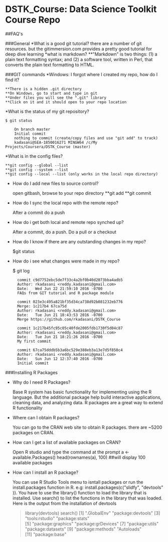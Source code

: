 # DSTK_Course: Data Science Toolkit Course Repo

##FAQ's

###General
*What is a good git tutorial?
 there are a number of git resources. but the gitimmersion.com provides a pretty good tutorial for deep dive learning
*what is markdown?
 **"Markdown" is two things: (1) a plain text formatting syntax; and (2) a software tool, written in Perl, that converts the plain text formatting to HTML.

###GIT commands
*Windows: I forgot where I created my repo, how do I find it?

	**There is a hidden .git directory
	**On Windows, go to start and type in git
	**Under files you will see the ".git" library
	**Click on it and it should open to your repo location
	
*What is the status of my git repository?

	$ git status
	
		On branch master
		Initial commit
		nothing to commit (create/copy files and use "git add" to track)
		kadasani@SEA-1850016271 MINGW64 /c/My Projects/Coursera/DSTK_Course (master)
		
*What is in the config files?

	**git config --global --list
	**git config --system --list
	**git config --local --list (only works in the local repo directory)
	
* How do I add new files to source control?

	open gitbash, browse to your repo directory
	**git add <filename>
	**git commit
	
* How do I sync the local repo with the remote repo?

	After a commit do a push
	
* How do i get both local and remote repo synched up?

	After a commit, do a push. Do a pull or a checkout

* How do I know if there are any outstanding changes in my repo?

	$git status
	
* How do i see what changes were made in my repo?

	$ git log
		
		commit c9d7752ebc5de7f33c4a2bf0b40d2073bba4adb5
		Author: rkadasani <reddy.kadasani@gmail.com>
		Date:   Wed Jun 22 21:59:10 2016 -0700
		FAQs from GIT tutorial and R package module

		commit 023e3c495a821bf35d34ca738d92b081232eb776
		Merge: 1c217b4 67ca75d
		Author: rkadasani <reddy.kadasani@gmail.com>
		Date:   Tue Jun 21 18:43:53 2016 -0700
		Merge https://github.com/rkadasani/DSTK_Course

		commit 1c217b45fc95c05c40fde2005fdb1730f5d04c87
		Author: rkadasani <reddy.kadasani@gmail.com>
		Date:   Tue Jun 21 18:21:26 2016 -0700
		My first commit

		commit 67ca75dddb5b3a6bc529e388eb3a13e7d5f850c4
		Author: rkadasani <reddy.kadasani@gmail.com>
		Date:   Sun Jun 12 12:37:40 2016 -0700
		Initial commit

	
###Installing R Packages

* Why do I need R Packages?

  Base R system has basic functionality for implementing using the R language. But the additional package help build interactive applications, cleaning data, and analyzing data. R packages are a great way to extend R functionality
  
* Where can I obtain R packages?

  You can go to the CRAN web site to obtain R packages. there are ~5200 packages on CRAN.
  
* How can I get a list of available packages on CRAN?

	Open R studio and type the command at the prompt
	a <- available.Packages()
	head(rownames(a), 100) ##will display 100 available packages
	
* How can I install an R package?

	You can use R Studio Tools menu to isntall packages or run the install.packages function in R. e.g: install.packages(c("slidfy", "devtools" )).
	You have to use the library(<library name>) function to load the library that is installed. Use search() to list the functions in the library that was loaded.
	Here is the output from the installation of devtools
	
	> library(devtools)
	> search()
	 [1] ".GlobalEnv"        "package:devtools" 
	 [3] "tools:rstudio"     "package:stats"    
	 [5] "package:graphics"  "package:grDevices"
	 [7] "package:utils"     "package:datasets" 
	 [9] "package:methods"   "Autoloads"        
	[11] "package:base"

  

